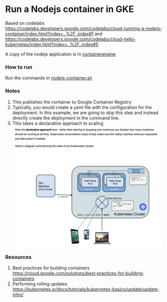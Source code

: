 # Run a Nodejs container in GKE
Based on codelabs https://codelabs.developers.google.com/codelabs/cloud-running-a-nodejs-container/index.html?index=..%2F..index#1 and https://codelabs.developers.google.com/codelabs/cloud-hello-kubernetes/index.html?index=..%2F..index#5

A copy of the nodejs application is in [containerengine](containerengine)

### How to run
Run the commands in [nodejs-container.sh](nodejs-container.sh)

### Notes
1. This publishes the container to Google Container Registry
2. Typically, you would create a yaml file with the configuration for the deployment. In this example, we are going to skip this step and instead directly create the deployment in the command line.
3. This takes a declarative approach to scaling
![declarative scaling method and diagram - from codelab](declarative-scaling.png)

### Resources
1. Best practices for building containers https://cloud.google.com/solutions/best-practices-for-building-containers
2. Performing rolling updates https://kubernetes.io/docs/tutorials/kubernetes-basics/update/update-intro/